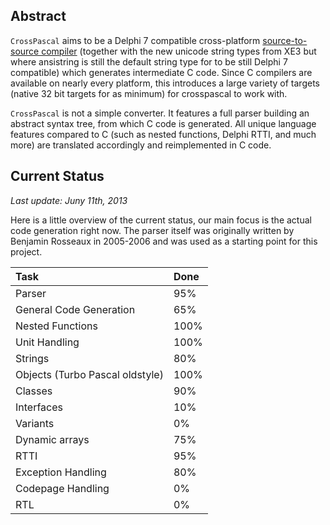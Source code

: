 ## Abstract ##

`CrossPascal` aims to be a Delphi 7 compatible cross-platform [source-to-source compiler](http://en.wikipedia.org/wiki/Source-to-source_compiler) (together with the new unicode string types from XE3 but where ansistring is still the default string type for to be still Delphi 7 compatible) which generates intermediate C code. Since C compilers are available on nearly every platform, this introduces a large variety of targets (native 32 bit targets for as minimum) for crosspascal to work with.

`CrossPascal` is not a simple converter. It features a full parser building an abstract syntax tree, from which C code is generated. All unique language features compared to C (such as nested functions, Delphi RTTI, and much more) are translated accordingly and reimplemented in C code.

## Current Status ##
_Last update: Juny 11th, 2013_

Here is a little overview of the current status, our main focus is the actual code generation right now. The parser itself was originally written by Benjamin Rosseaux in 2005-2006 and was used as a starting point for this project.

| **Task** | **Done** |
|:---------|:---------|
| Parser | 95% |
| General Code Generation | 65% |
| Nested Functions | 100% |
| Unit Handling | 100% |
| Strings | 80% |
| Objects (Turbo Pascal oldstyle) | 100% |
| Classes | 90% |
| Interfaces | 10% |
| Variants | 0% |
| Dynamic arrays | 75% |
| RTTI | 95% |
| Exception Handling | 80% |
| Codepage Handling | 0% |
| RTL | 0% |